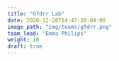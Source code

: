 ```yaml
---
title: "Gfdrr Lab"
date: 2020-12-28T14:47:20-04:00
image_path: "img/teams/gfdrr.png"
team_lead: "Emma Philips"
weight: 10
draft: true
---
```


